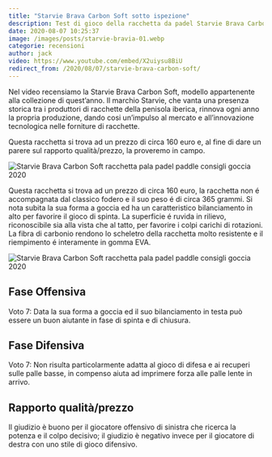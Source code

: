 ```yaml
---
title: "Starvie Brava Carbon Soft sotto ispezione"
description: Test di gioco della racchetta da padel Starvie Brava Carbon Soft, modello dell’ultima collezione del brand spagnolo, che da anni investe in questo sport e con le sue ampie collezioni sponsorizza e supporta giocatori di alto livello in tutto il panorama mondiale.
date: 2020-08-07 10:25:37
image: /images/posts/starvie-bravia-01.webp
categorie: recensioni
author: jack
video: https://www.youtube.com/embed/X2uiysu8BiU
redirect_from: /2020/08/07/starvie-brava-carbon-soft/
---
```


Nel video recensiamo la Starvie Brava Carbon Soft, modello appartenente alla collezione di quest’anno. Il marchio Starvie, che vanta una presenza storica tra i produttori di racchette della penisola iberica, rinnova ogni anno la propria produzione, dando cosi un’impulso al mercato e all’innovazione tecnologica nelle forniture di racchette. 

Questa racchetta si trova ad un prezzo di circa 160 euro e, al fine di dare un parere sul rapporto qualità/prezzo, la proveremo in campo. 

![Starvie Brava Carbon Soft racchetta pala padel paddle consigli goccia 2020](/images/posts/starvie-bravia-02.webp)

Questa racchetta si trova ad un prezzo di circa 160 euro, la racchetta non é accompagnata dal classico fodero e il suo peso é di circa 365 grammi. Si nota subita la sua forma a goccia ed ha un caratteristico bilanciamento in alto per favorire il gioco di spinta. La superficie é ruvida in rilievo, riconoscibile sia alla vista che al tatto, per favorire i colpi carichi di rotazioni. La fibra di carbonio rendono lo scheletro della racchetta molto resistente e il riempimento é interamente in gomma EVA.
 
![Starvie Brava Carbon Soft racchetta pala padel paddle consigli goccia 2020](/images/posts/starvie-bravia-03.webp)

## Fase Offensiva
Voto 7: Data la sua forma a goccia ed il suo bilanciamento in testa può essere un buon aiutante in fase di spinta e di chiusura.

## Fase Difensiva 
Voto 7: Non risulta particolarmente adatta al gioco di difesa e ai recuperi sulle palle basse, in compenso aiuta ad imprimere forza alle palle lente in arrivo.

## Rapporto qualità/prezzo
Il giudizio è buono per il giocatore offensivo di sinistra che ricerca la potenza e il colpo decisivo; il giudizio è negativo invece per il giocatore di destra con uno stile di gioco difensivo.